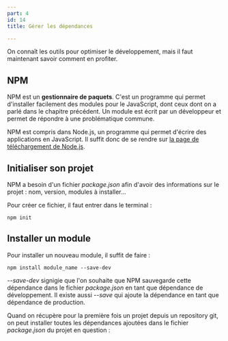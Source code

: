 ```yaml
---
part: 4
id: 14
title: Gérer les dépendances

---
```

On connaît les outils pour optimiser le développement, mais il faut maintenant savoir comment en profiter.

## NPM

NPM est un **gestionnaire de paquets**. C'est un programme qui permet d'installer facilement des modules pour le JavaScript, dont ceux dont on a parlé dans le chapitre précédent. Un module est écrit par un développeur et permet de répondre à une problématique commune.

NPM est compris dans Node.js, un programme qui permet d'écrire des applications en JavaScript. Il suffit donc de se rendre sur [la page de téléchargement de Node.js](https://nodejs.org/en/).

## Initialiser son projet

NPM a besoin d'un fichier _package.json_ afin d'avoir des informations sur le projet : nom, version, modules à installer...

Pour créer ce fichier, il faut entrer dans le terminal :

    npm init

## Installer un module

Pour installer un nouveau module, il suffit de faire :

    npm install module_name --save-dev

_--save-dev_ signigie que l'on souhaite que NPM sauvegarde cette dépendance dans le fichier _package.json_ en tant que dépendance de développement. Il existe aussi _--save_ qui ajoute la dépendance en tant que dépendance de production.

Quand on récupère pour la première fois un projet depuis un repository git, on peut installer toutes les dépendances ajoutées dans le fichier _package.json_ du projet en question :